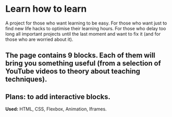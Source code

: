 # Learn how to learn

A project for those who want learning to be easy. For those who want just to find new life hacks to optimise their learning hours. 
For those who delay too long all important projects until the last moment and want to fix it (and for those who are worried about it).

The page contains 9 blocks. Each of them will bring you something useful (from a selection of YouTube videos to theory about teaching techniques).
------ 
Plans: to add interactive blocks.
------ 
**Used:** HTML, CSS, Flexbox, Animation, Iframes.